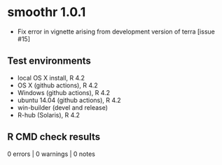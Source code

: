 # smoothr 1.0.1

- Fix error in vignette arising from development version of terra [issue #15]

## Test environments

- local OS X install, R 4.2
- OS X (github actions), R 4.2
- Windows (github actions), R 4.2
- ubuntu 14.04 (github actions), R 4.2
- win-builder (devel and release)
- R-hub (Solaris), R 4.2

## R CMD check results

0 errors | 0 warnings | 0 notes
